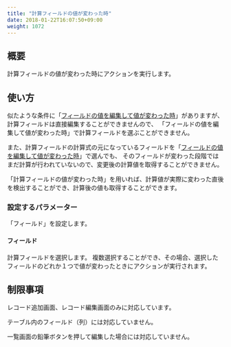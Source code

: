 ```yaml
---
title: "計算フィールドの値が変わった時"
date: 2018-01-22T16:07:50+09:00
weight: 1072
---
```


## 概要

計算フィールドの値が変わった時にアクションを実行します。

## 使い方

似たような条件に「[フィールドの値を編集して値が変わった時](../when_field_change)」がありますが、計算フィールドは直接編集することができませんので、
「フィールドの値を編集して値が変わった時」で計算フィールドを選ぶことができません。

また、計算フィールドの計算式の元になっているフィールドを「[フィールドの値を編集して値が変わった時](../when_field_change)」で選んでも、
そのフィールドが変わった段階ではまだ計算が行われていないので、変更後の計算値を取得することができません。

「計算フィールドの値が変わった時」を用いれば、計算値が実際に変わった直後を検出することができ、計算後の値も取得することができます。


### 設定するパラメーター

「フィールド」を設定します。

#### フィールド

計算フィールドを選択します。
複数選択することができ、その場合、選択したフィールドのどれか１つで値が変わったときにアクションが実行されます。

## 制限事項

レコード追加画面、レコード編集画面のみに対応しています。

テーブル内のフィールド（列）には対応していません。

一覧画面の鉛筆ボタンを押して編集した場合には対応していません。